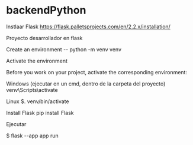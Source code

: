 # backendPython

Instlaar Flask
https://flask.palletsprojects.com/en/2.2.x/installation/

Proyecto desarrollador en flask

Create an environment
-- python -m venv venv

Activate the environment

Before you work on your project, activate the corresponding environment:

Windows (ejecutar en un cmd, dentro de la carpeta del proyecto)
venv\Scripts\activate

Linux
$. venv/bin/activate

Install Flask
pip install Flask

Ejecutar

$ flask --app app run
